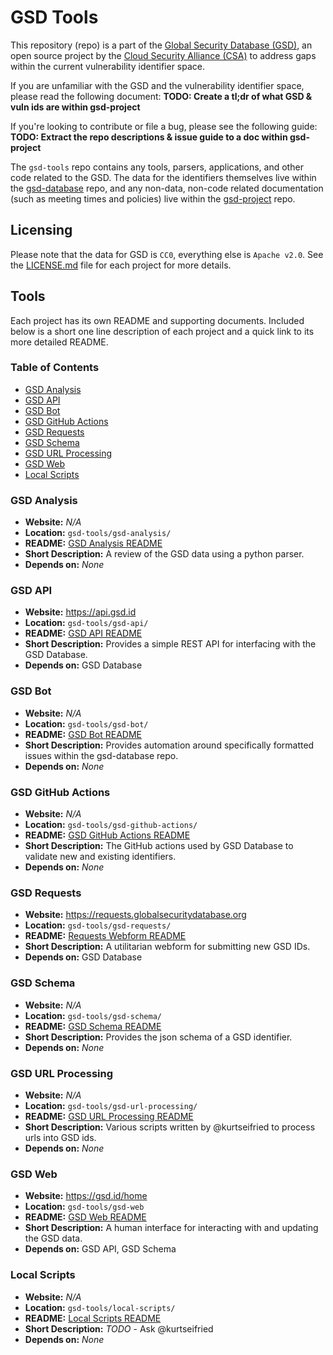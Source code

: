 # GSD Tools

This repository (repo) is a part of the [Global Security Database (GSD)](https://globalsecuritydatabase.org), an open source project by the [Cloud Security Alliance (CSA)](https://cloudsecurityalliance.org) to address gaps within the current vulnerability identifier space.

If you are unfamiliar with the GSD and the vulnerability identifier space, please read the following document: **TODO: Create a tl;dr of what GSD & vuln ids are within gsd-project**

If you're looking to contribute or file a bug, please see the following guide: **TODO: Extract the repo descriptions & issue guide to a doc within gsd-project**

The `gsd-tools` repo contains any tools, parsers, applications, and other code related to the GSD. The data for the identifiers themselves live within the [gsd-database](https://github.com/cloudsecurityalliance/gsd-database) repo, and any non-data, non-code related documentation (such as meeting times and policies) live within the [gsd-project](https://github.com/cloudsecurityalliance/gsd-project) repo.

## Licensing

Please note that the data for GSD is `CC0`, everything else is `Apache v2.0`. See the [LICENSE.md](LICENSE.md) file for each project for more details.

## Tools

Each project has its own README and supporting documents. Included below is a short one line description of each project and a quick link to its more detailed README.

### Table of Contents

- [GSD Analysis](#GSD%20Analysis)
- [GSD API](#GSD%20API)
- [GSD Bot](#GSD%20Bot)
- [GSD GitHub Actions](#GSD%20GitHub%20Actions)
- [GSD Requests](#GSD%20Requests)
- [GSD Schema](#GSD%20Schema)
- [GSD URL Processing](#GSD%20URL%20Processing)
- [GSD Web](README.md#GSD%20Web)
- [Local Scripts](#Local%20Scripts)

### GSD Analysis

- **Website:** _N/A_
- **Location:** `gsd-tools/gsd-analysis/`
- **README:** [GSD Analysis README](gsd-analysis/README.md)
- **Short Description:** A review of the GSD data using a python parser.
- **Depends on:** _None_

### GSD API

- **Website:** https://api.gsd.id
- **Location:** `gsd-tools/gsd-api/`
- **README:** [GSD API README](gsd-api/README.md)
- **Short Description:** Provides a simple REST API for interfacing with the GSD Database.
- **Depends on:**  GSD Database

### GSD Bot

- **Website:** _N/A_
- **Location:** `gsd-tools/gsd-bot/`
- **README:** [GSD Bot README](gsd-bot/README.md)
- **Short Description:** Provides automation around specifically formatted issues within the gsd-database repo.
- **Depends on:** _None_

### GSD GitHub Actions

- **Website:** _N/A_
- **Location:** `gsd-tools/gsd-github-actions/`
- **README:** [GSD GitHub Actions README](gsd-github-actions/README.md)
- **Short Description:** The GitHub actions used by GSD Database to validate new and existing identifiers.
- **Depends on:** _None_

### GSD Requests

- **Website:** https://requests.globalsecuritydatabase.org
- **Location:** `gsd-tools/gsd-requests/`
- **README:** [Requests Webform README](gsd-requests/README.md)
- **Short Description:** A utilitarian webform for submitting new GSD IDs.
- **Depends on:** GSD Database

### GSD Schema

- **Website:** _N/A_
- **Location:** `gsd-tools/gsd-schema/`
- **README:** [GSD Schema README](gsd-schema/README.md)
- **Short Description:** Provides the json schema of a GSD identifier.
- **Depends on:** _None_

### GSD URL Processing

- **Website:** _N/A_
- **Location:** `gsd-tools/gsd-url-processing/`
- **README:** [GSD URL Processing README](gsd-url-processing/README.md)
- **Short Description:** Various scripts written by @kurtseifried to process urls into GSD ids.
- **Depends on:** _None_

### GSD Web

- **Website:** https://gsd.id/home
- **Location:** `gsd-tools/gsd-web`
- **README:** [GSD Web README](gsd-web/README.md)
- **Short Description:** A human interface for interacting with and updating the GSD data.
- **Depends on:** GSD API, GSD Schema

### Local Scripts

- **Website:** _N/A_
- **Location:** `gsd-tools/local-scripts/`
- **README:** [Local Scripts README](local-scripts/README.md)
- **Short Description:** _TODO_ - Ask @kurtseifried
- **Depends on:** _None_
